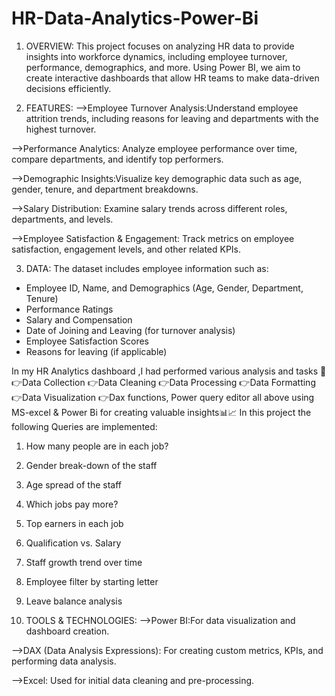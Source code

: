 # HR-Data-Analytics-Power-Bi

1) OVERVIEW:
This project focuses on analyzing HR data to provide insights into workforce dynamics, including employee turnover, performance, demographics, and more. Using Power BI, we aim to create interactive dashboards that allow HR teams to make data-driven decisions efficiently.

2) FEATURES:
-->Employee Turnover Analysis:Understand employee attrition trends, including reasons for leaving and departments with the highest turnover.

-->Performance Analytics: Analyze employee performance over time, compare departments, and identify top performers.

-->Demographic Insights:Visualize key demographic data such as age, gender, tenure, and department breakdowns.

-->Salary Distribution: Examine salary trends across different roles, departments, and levels.

-->Employee Satisfaction & Engagement: Track metrics on employee satisfaction, engagement levels, and other related KPIs.

3) DATA:
The dataset includes employee information such as:
- Employee ID, Name, and Demographics (Age, Gender, Department, Tenure)
- Performance Ratings
- Salary and Compensation
- Date of Joining and Leaving (for turnover analysis)
- Employee Satisfaction Scores
- Reasons for leaving (if applicable)

In my HR Analytics dashboard ,I had performed various analysis and tasks 📑
👉Data Collection
👉Data Cleaning
👉Data Processing
👉Data Formatting
👉Data Visualization
👉Dax functions, Power query editor all above using MS-excel & Power Bi for creating valuable insights📊📈
In this project the following Queries are implemented:
1) How many people are in each job?
2) Gender break-down of the staff
3) Age spread of the staff
4) Which jobs pay more?
5) Top earners in each job
6) Qualification vs. Salary
7) Staff growth trend over time
8) Employee filter by starting letter
9) Leave balance analysis

4) TOOLS & TECHNOLOGIES:
-->Power BI:For data visualization and dashboard creation.

-->DAX (Data Analysis Expressions): For creating custom metrics, KPIs, and performing data analysis.

-->Excel: Used for initial data cleaning and pre-processing.
